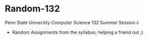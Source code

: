 # Random-132
Penn State University Computer Science 132 Summer Session ii
- Random Assignments from the syllabus; helping a friend out ;)

